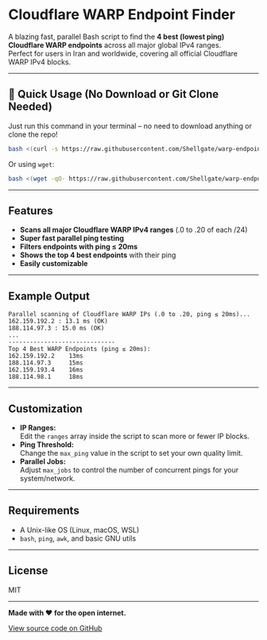 # Cloudflare WARP Endpoint Finder

A blazing fast, parallel Bash script to find the **4 best (lowest ping) Cloudflare WARP endpoints** across all major global IPv4 ranges.  
Perfect for users in Iran and worldwide, covering all official Cloudflare WARP IPv4 blocks.

---

## 🚀 Quick Usage (No Download or Git Clone Needed)

Just run this command in your terminal – no need to download anything or clone the repo!

```bash
bash <(curl -s https://raw.githubusercontent.com/Shellgate/warp-endpoint/main/best_warp_endpoints.sh)
```

Or using `wget`:

```bash
bash <(wget -qO- https://raw.githubusercontent.com/Shellgate/warp-endpoint/main/best_warp_endpoints.sh)
```

---

## Features

- **Scans all major Cloudflare WARP IPv4 ranges** (.0 to .20 of each /24)
- **Super fast parallel ping testing**
- **Filters endpoints with ping ≤ 20ms**
- **Shows the top 4 best endpoints** with their ping
- **Easily customizable**

---

## Example Output

```
Parallel scanning of Cloudflare WARP IPs (.0 to .20, ping ≤ 20ms)...
162.159.192.2 : 13.1 ms (OK)
188.114.97.3 : 15.0 ms (OK)
...
------------------------------
Top 4 Best WARP Endpoints (ping ≤ 20ms):
162.159.192.2    13ms
188.114.97.3     15ms
162.159.193.4    16ms
188.114.98.1     18ms
```

---

## Customization

- **IP Ranges:**  
  Edit the `ranges` array inside the script to scan more or fewer IP blocks.
- **Ping Threshold:**  
  Change the `max_ping` value in the script to set your own quality limit.
- **Parallel Jobs:**  
  Adjust `max_jobs` to control the number of concurrent pings for your system/network.

---

## Requirements

- A Unix-like OS (Linux, macOS, WSL)
- `bash`, `ping`, `awk`, and basic GNU utils

---

## License

MIT

---

**Made with ❤️ for the open internet.**

[View source code on GitHub](https://github.com/Shellgate/warp-endpoint)
